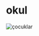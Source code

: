 # okul
![çocuklar](https://user-images.githubusercontent.com/116838690/203040927-00cce6e8-defb-4b22-898c-51a4e3aa7740.jpg)
